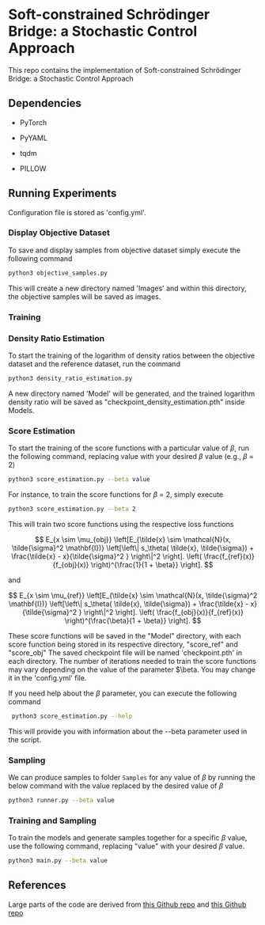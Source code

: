 # Soft-constrained Schr&ouml;dinger Bridge: a Stochastic Control Approach

This repo contains the implementation  of Soft-constrained Schr&ouml;dinger Bridge: a Stochastic Control Approach

## Dependencies

* PyTorch

* PyYAML

* tqdm

* PILLOW

## Running Experiments

Configuration file is stored as 'config.yml'.

### Display Objective Dataset 

To save and display samples from objective dataset simply execute the following command 

```bash
python3 objective_samples.py
```

This will create a new directory named 'Images' and within this directory, the objective samples  will be saved as images.

### Training
### Density Ratio Estimation

To  start the training of the logarithm of density ratios between the objective dataset and the reference dataset, run the command

```bash
python3 density_ratio_estimation.py
```
A new directory named 'Model' will be generated, and the trained logarithm density ratio will be saved as "checkpoint\_density\_estimation.pth" inside Models.

### Score Estimation

To start the training of the score functions with a particular value of $\beta$, run the following command, replacing value with your desired $\beta$ value (e.g., $\beta$ = 2)  

```bash
python3 score_estimation.py --beta value
```

For instance, to train the score functions for $\beta$ = 2, simply execute

```bash
python3 score_estimation.py --beta 2
```

This will train two score functions using the respective loss functions

$$
    E_{x \sim  \mu_{obj}} \left[E_{\tilde{x} \sim \mathcal{N}(x, \tilde{\sigma}^2 \mathbf{I})} 
    \left[\left\| s_\theta( \tilde{x}, \tilde{\sigma}) + \frac{\tilde{x} - x}{\tilde{\sigma}^2 } \right\|^2  \right].  \left( \frac{f_{ref}(x)}{f_{obj}(x)} \right)^{\frac{1}{1 + \beta}}  \right]. 
$$

and 

$$
    E_{x \sim  \mu_{ref}} \left[E_{\tilde{x} \sim \mathcal{N}(x, \tilde{\sigma}^2 \mathbf{I})} 
    \left[\left\| s_\theta( \tilde{x}, \tilde{\sigma}) + \frac{\tilde{x} - x}{\tilde{\sigma}^2 } \right\|^2  \right].  \left( \frac{f_{obj}(x)}{f_{ref}(x)} \right)^{\frac{\beta}{1 + \beta}}  \right]. 
$$

These score functions will be saved in the "Model" directory, with each score function being stored in its respective directory, "score_ref" and "score_obj" The saved checkpoint file will be named 'checkpoint.pth' in each directory. The number of iterations needed to train the score functions may vary depending on the value of the parameter $\beta. You may change it in the 'config.yml' file.

If you need help about the $\beta$ parameter, you can execute the following command

```bash
 python3 score_estimation.py --help
```

This will provide you with information about the --beta parameter used in the script.



### Sampling

We can produce samples to folder `Samples`  for any value of $\beta$ by running the below command with the value replaced by the desired value of $\beta$ 

```bash
python3 runner.py --beta value
```

### Training and Sampling

To train the models and generate samples together for a specific $\beta$ value, use the following command, replacing "value" with your desired $\beta$ value.

```bash
python3 main.py --beta value
```


## References

Large parts of the code are derived from [this Github repo](https://github.com/ermongroup/ncsn)  and [this Github repo](https://github.com/YangLabHKUST/DGLSB)




